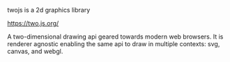 twojs is a 2d graphics library

https://two.js.org/

A two-dimensional drawing api geared towards modern web browsers. It is renderer agnostic enabling the same api to draw in multiple contexts: svg, canvas, and webgl.